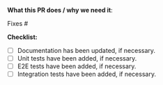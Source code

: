 <!-- Thank you for contributing to Metal3! -->

<!-- STEPS TO FOLLOW:
	1.  Add an icon to the title of this PR (see https://sigs.k8s.io/cluster-api/CONTRIBUTING.md#contributing-a-patch), and delete this line and similar ones. The icon will be either ⚠️ (:warning:, major or breaking changes), ✨ (:sparkles:, feature additions), 🐛 (:bug:, patch and bugfixes), 📖 (:book:, documentation or proposals), or 🌱 (:seedling:, minor or other)
	2. Add a description of the changes to **What this PR does / why we need it** section.
	3. Enter the issue number next to "Fixes #" below (if there is no tracking issue resolved, **remove that section**)
	4. Follow the steps in the checklist below
-->

**What this PR does / why we need it**:

<!-- Which issue(s) this PR fixes. Optional, in `fixes #<issue number>(, fixes #<issue_number>, ...)` format, will close the issue(s) when PR gets merged. -->

Fixes #

**Checklist:**

- [ ] Documentation has been updated, if necessary.
- [ ] Unit tests have been added, if necessary.
- [ ] E2E tests have been added, if necessary.
- [ ] Integration tests have been added, if necessary.
